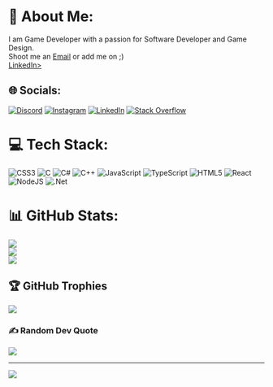 # 💫 About Me:

I am Game Developer with a passion for Software Developer and Game Design. <br>Shoot me an <a href="decioraposopro@gmail.com">Email</a>
or add me on ;)<br>
<a href="https://www.linkedin.com/in/decioraposopro">LinkedIn>
</a>

## 🌐 Socials:

[![Discord](https://img.shields.io/badge/Discord-%237289DA.svg?logo=discord&logoColor=white)](htttps://discord.gg/D.Rapso) [![Instagram](https://img.shields.io/badge/Instagram-%23E4405F.svg?logo=Instagram&logoColor=white)](https://instagram.com/unfollowraposo) [![LinkedIn](https://img.shields.io/badge/LinkedIn-%230077B5.svg?logo=linkedin&logoColor=white)](https://linkedin.com/in/decioraposo) [![Stack Overflow](https://img.shields.io/badge/-Stackoverflow-FE7A16?logo=stack-overflow&logoColor=white)](https://stackoverflow.com/users/DécioRaposo)

# 💻 Tech Stack:

![CSS3](https://img.shields.io/badge/css3-%231572B6.svg?style=plastic&logo=css3&logoColor=white) ![C](https://img.shields.io/badge/c-%2300599C.svg?style=plastic&logo=c&logoColor=white) ![C#](https://img.shields.io/badge/c%23-%23239120.svg?style=plastic&logo=c-sharp&logoColor=white) ![C++](https://img.shields.io/badge/c++-%2300599C.svg?style=plastic&logo=c%2B%2B&logoColor=white) ![JavaScript](https://img.shields.io/badge/javascript-%23323330.svg?style=plastic&logo=javascript&logoColor=%23F7DF1E) ![TypeScript](https://img.shields.io/badge/typescript-%23007ACC.svg?style=plastic&logo=typescript&logoColor=white) ![HTML5](https://img.shields.io/badge/html5-%23E34F26.svg?style=plastic&logo=html5&logoColor=white) ![React](https://img.shields.io/badge/react-%2320232a.svg?style=plastic&logo=react&logoColor=%2361DAFB) ![NodeJS](https://img.shields.io/badge/node.js-6DA55F?style=plastic&logo=node.js&logoColor=white) ![.Net](https://img.shields.io/badge/.NET-5C2D91?style=plastic&logo=.net&logoColor=white)

# 📊 GitHub Stats:

![](https://github-readme-stats.vercel.app/api?username=DecioRaposo&theme=highcontrast&hide_border=false&include_all_commits=true&count_private=true)<br/>
![](https://github-readme-streak-stats.herokuapp.com/?user=DecioRaposo&theme=highcontrast&hide_border=false)<br/>
![](https://github-readme-stats.vercel.app/api/top-langs/?username=DecioRaposo&theme=highcontrast&hide_border=false&include_all_commits=true&count_private=true&layout=compact)

## 🏆 GitHub Trophies

![](https://github-profile-trophy.vercel.app/?username=DecioRaposo&theme=gruvbox&no-frame=false&no-bg=false&margin-w=4)

### ✍️ Random Dev Quote

![](https://quotes-github-readme.vercel.app/api?type=vetical&theme=gruvbox)

---

[![](https://visitcount.itsvg.in/api?id=DecioRaposo&icon=0&color=2)](https://visitcount.itsvg.in)
